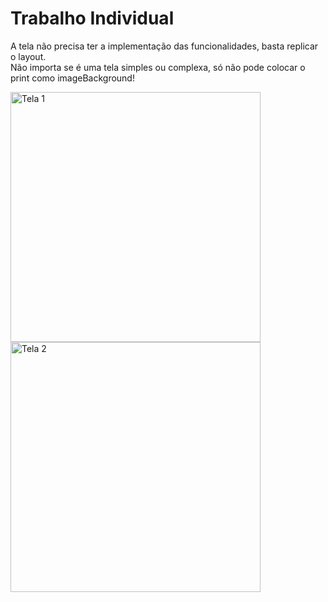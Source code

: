 # Trabalho Individual

A tela não precisa ter a implementação das funcionalidades, basta replicar o layout.  
Não importa se é uma tela simples ou complexa, só não pode colocar o print como imageBackground!

<img src="https://github.com/user-attachments/assets/a8985142-32db-43d3-8a09-7ec5b46f0e64" alt="Tela 1" width="400"/>
<img src="https://github.com/user-attachments/assets/18e73574-1ad6-4052-89e3-67b5f3872560" alt="Tela 2" width="400"/>
